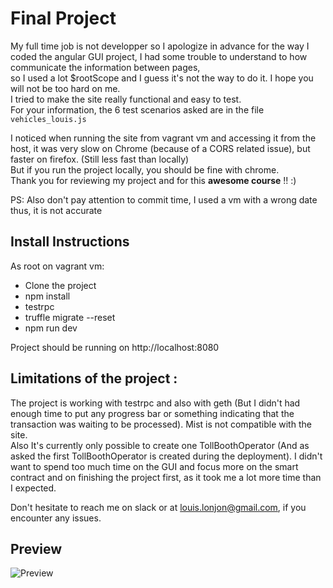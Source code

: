# Final Project


My full time job is not developper so I apologize in advance for the way I coded the angular GUI project, I had some trouble to understand to how communicate the information between pages, 
<br/>so I used a lot $rootScope and I guess it's not the way to do it. I hope you will not be too hard on me.<br/>
I tried to make the site really functional and easy to test.<br/>
For your information, the 6 test scenarios asked are in the file `vehicles_louis.js`

I noticed when running the site from vagrant vm and accessing it from the host, it was very slow on Chrome (because of a CORS related issue), but faster on firefox. (Still less fast than locally)
<br/>But if you run the project locally, you should be fine with chrome.<br/>
Thank you for reviewing my project and for this  **awesome course** !! :)

PS: Also don't pay attention to commit time, I used a vm with a wrong date thus, it is not accurate

## Install Instructions

As root on vagrant vm:
- Clone the project
- npm install
- testrpc
- truffle migrate --reset
- npm run dev

Project should be running on http://localhost:8080


## Limitations of the project :
The project is working with testrpc and also with geth (But I didn't had enough time to put any progress bar or something indicating that the transaction was waiting to be processed). Mist is not compatible with the site.
<br/>Also It's currently only possible to create one TollBoothOperator (And as asked the first TollBoothOperator is created during the deployment). I didn't want to spend too much time on the GUI and focus more on the smart contract and on finishing the project first, as it took me a lot more time than I expected.

Don't hesitate to reach me on slack or at louis.lonjon@gmail.com, if you encounter any issues.


## Preview

![Preview](https://i.imgur.com/H9O0ix9.png)